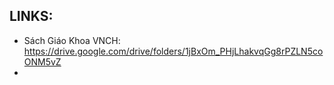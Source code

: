 
## LINKS:
* Sách Giáo Khoa VNCH: <https://drive.google.com/drive/folders/1jBxOm_PHjLhakvqGg8rPZLN5coONM5vZ>
* 

